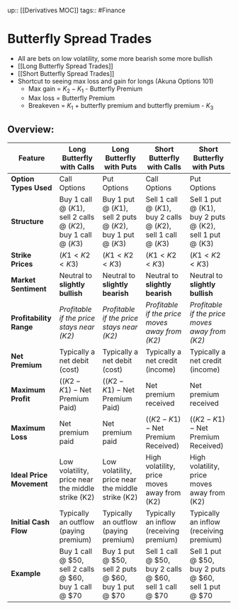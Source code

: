 up:: [[Derivatives MOC]]
tags:: #Finance 
# Butterfly Spread Trades
- All are bets on low volatility, some more bearish some more bullish
- [[Long Butterfly Spread Trades]]
- [[Short Butterfly Spread Trades]]
- Shortcut to seeing max loss and gain for longs (Akuna Options 101)
	- Max gain = $K_2 - K_1$ - Butterfly Premium
	- Max loss = Butterfly Premium
	- Breakeven = $K_1$ + butterfly premium    and    butterfly premium - $K_3$
## Overview:

| Feature                  | Long Butterfly with Calls                                       | Long Butterfly with Puts                                     | Short Butterfly with Calls                                       | Short Butterfly with Puts                                     |
| ------------------------ | --------------------------------------------------------------- | ------------------------------------------------------------ | ---------------------------------------------------------------- | ------------------------------------------------------------- |
| **Option Types Used**    | Call Options                                                    | Put Options                                                  | Call Options                                                     | Put Options                                                   |
| **Structure**            | Buy 1 call @ $(K1)$, sell 2 calls @ $(K2)$, buy 1 call @ $(K3)$ | Buy 1 put @ $(K1)$, sell 2 puts @ $(K2)$, buy 1 put @ $(K3)$ | Sell 1 call @ $(K1)$, buy 2 calls @ $(K2)$, sell 1 call @ $(K3)$ | Sell 1 put @ \(K1\), buy 2 puts @ \(K2\), sell 1 put @ \(K3\) |
| **Strike Prices**        | $(K1 < K2 < K3)$                                                | $(K1 < K2 < K3)$                                             | $(K1 < K2 < K3)$                                                 | $(K1 < K2 < K3)$                                              |
| **Market Sentiment**     | Neutral to **slightly bullish**                                 | Neutral to **slightly bearish**                              | Neutral to **slightly bearish**                                  | Neutral to **slightly bullish**                               |
| **Profitability Range**  | *Profitable if the price stays near \(K2\)*                     | *Profitable if the price stays near \(K2\)*                  | *Profitable if the price moves away from \(K2\)*                 | *Profitable if the price moves away from \(K2\)*              |
| **Net Premium**          | Typically a net debit (cost)                                    | Typically a net debit (cost)                                 | Typically a net credit (income)                                  | Typically a net credit (income)                               |
| **Maximum Profit**       | $((K2 - K1) - \text{Net Premium Paid})$                         | $((K2 - K1) - \text{Net Premium Paid})$                      | Net premium received                                             | Net premium received                                          |
| **Maximum Loss**         | Net premium paid                                                | Net premium paid                                             | $((K2 - K1) - \text{Net Premium Received})$                      | $((K2 - K1) - \text{Net Premium Received})$                   |
| **Ideal Price Movement** | Low volatility, price near the middle strike \(K2\)             | Low volatility, price near the middle strike \(K2\)          | High volatility, price moves away from \(K2\)                    | High volatility, price moves away from \(K2\)                 |
| **Initial Cash Flow**    | Typically an outflow (paying premium)                           | Typically an outflow (paying premium)                        | Typically an inflow (receiving premium)                          | Typically an inflow (receiving premium)                       |
| **Example**              | Buy 1 call @ $50, sell 2 calls @ $60, buy 1 call @ $70          | Buy 1 put @ $50, sell 2 puts @ $60, buy 1 put @ $70          | Sell 1 call @ $50, buy 2 calls @ $60, sell 1 call @ $70          | Sell 1 put @ $50, buy 2 puts @ $60, sell 1 put @ $70          |
